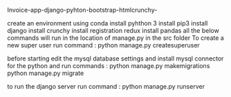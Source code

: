  Invoice-app-django-pyhton-bootstrap-htmlcrunchy-

 create an environment using conda 
 install pyhthon 3 
 install pip3
 install django 
 install crunchy 
 install registration redux 
 install pandas 
all the below commands will run in the location of manage.py in the src folder 
To create a new  super user 
run command : python manage.py createsuperuser 

before starting  edit the mysql database settings and install mysql connector for the python 
and run commands :
python manage.py makemigrations 
python manage.py migrate 

to run the django server run command :
python manage.py runserver 
